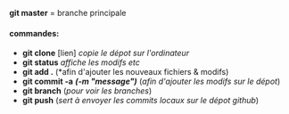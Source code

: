 
**git master** = branche principale


#### commandes:

- **git clone** [lien] *copie le dépot sur l'ordinateur*
- **git status** *affiche les modifs etc*
- **git add .** (*afin d'ajouter les nouveaux fichiers & modifs)
- **git commit -a** ***(-m "message")***  (*afin d'ajouter les modifs sur le dépot*)
- **git branch** (*pour voir les branches*)
- **git push**  (*sert à envoyer les commits locaux sur le dépot github*)